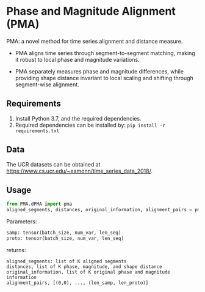 

# Phase and Magnitude Alignment (PMA)

PMA: a novel method for time series alignment and distance measure. 

* PMA aligns time series through segment-to-segment matching, making it robust to local phase and magnitude variations. 

* PMA separately measures phase and magnitude differences, while providing shape distance invariant to local scaling and shifting through segment-wise alignment. 

## Requirements

1. Install Python 3.7, and the required dependencies.
2. Required dependencies can be installed by: ```pip install -r requirements.txt```

## Data

The UCR datasets can be obtained at https://www.cs.ucr.edu/~eamonn/time_series_data_2018/.

## Usage

```python
from PMA.dPMA import pma
aligned_segments, distances, original_information, alignment_pairs = pma(samp, proto)
```

Parameters:

```python
samp: tensor(batch_size, num_var, len_seq)
proto: tensor(batch_size, num_var, len_seq)
```

returns:

```
aligned_segments: list of K aligned segments
distances, list of K phase, magnitude, and shape distance
original_information, list of K original phase and magnitude information
alignment_pairs, [(0,0), ..., (len_samp, len_proto)]
```




